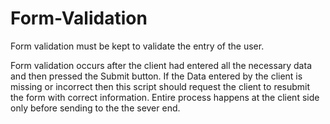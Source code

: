 # Form-Validation
Form validation must be kept to validate the entry of the user.

Form validation occurs after the client had entered all the necessary data and then pressed the Submit button. If the Data entered by the client is missing or incorrect then this script should request the client to resubmit the form with correct information. Entire process happens at the client side only before sending to the the sever end.


